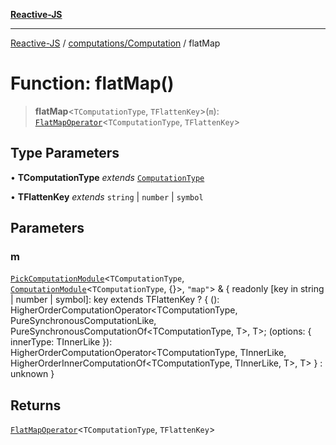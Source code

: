 [**Reactive-JS**](../../../README.md)

***

[Reactive-JS](../../../README.md) / [computations/Computation](../README.md) / flatMap

# Function: flatMap()

> **flatMap**\<`TComputationType`, `TFlattenKey`\>(`m`): [`FlatMapOperator`](../interfaces/FlatMapOperator.md)\<`TComputationType`, `TFlattenKey`\>

## Type Parameters

• **TComputationType** *extends* [`ComputationType`](../../type-aliases/ComputationType.md)

• **TFlattenKey** *extends* `string` \| `number` \| `symbol`

## Parameters

### m

[`PickComputationModule`](../../type-aliases/PickComputationModule.md)\<`TComputationType`, [`ComputationModule`](../../interfaces/ComputationModule.md)\<`TComputationType`, \{\}\>, `"map"`\> & \{ readonly \[key in string \| number \| symbol\]: key extends TFlattenKey ? \{ (): HigherOrderComputationOperator\<TComputationType, PureSynchronousComputationLike, PureSynchronousComputationOf\<TComputationType, T\>, T\>; (options: \{ innerType: TInnerLike \}): HigherOrderComputationOperator\<TComputationType, TInnerLike, HigherOrderInnerComputationOf\<TComputationType, TInnerLike, T\>, T\> \} : unknown \}

## Returns

[`FlatMapOperator`](../interfaces/FlatMapOperator.md)\<`TComputationType`, `TFlattenKey`\>
